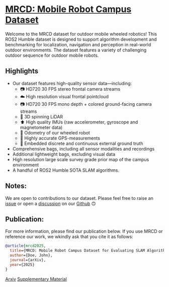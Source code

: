 # [MRCD: Mobile Robot Campus Dataset](https://sm20598.github.io/MRCD)

Welcome to the MRCD dataset for outdoor mobile wheeled robotics! This ROS2 Humble dataset is designed to support algorithm development and benchmarking for localization, navigation and perception in real-world outdoor environments. The dataset features a variety of challenging outdoor sequence for outdoor mobile robots.

## Highlights
* Our dataset features high-quality sensor data—including:
  + 📷 HD720 30 FPS stereo frontal camera streams
  + ☁️ High resolution visual frontal pointcloud
  + 📷 HD720 30 FPS mono depth + colored ground-facing camera streams 
  + 📏 3D spinning LiDAR
  + ⬆️ High quality IMUs (raw accelerometer, gyroscope and magnetometer data) 
  + 🛞 Odometry of our wheeled robot
  + 📍 Highly accurate GPS-measurements
  + 👣 Embedded discrete and continuous external ground truth
* Comprehensive bags, including all sensor modalities and recordings
* Additional lightweight bags, excluding visual data
* High resolution large scale survey grade prior map of the campus environment
* A handful of ROS2 Humble SOTA SLAM algorithms.

## Notes:
We are open to contributions to our dataset. Please feel free to raise an [issue](https://github.com/SM20598/MRCD/issues) or open a [discussion](https://github.com/SM20598/MRCD/discussions) on our [Github](https://github.com/SM20598/MRCD) 🙃

## Publication:
For more information, please find our publication below. If you use MRCD or reference our work, we wkindly ask that you cite it as follows:

```bibtex
@article{mrcd2025,
  title={MRCD: Mobile Robot Campus Dataset for Evaluating SLAM Algorithms on Wheeled Robots},
  author={Doe, John},
  journal={arXiv},
  year={2025}
}
```

[Arxiv](https://arxiv.org/)
[Supplementary Material](https://arxiv.org/)

